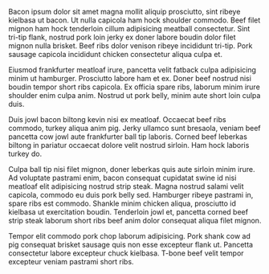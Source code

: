 Bacon ipsum dolor sit amet magna mollit aliquip prosciutto, sint ribeye kielbasa ut bacon. Ut nulla capicola ham hock shoulder commodo. Beef filet mignon ham hock tenderloin cillum adipisicing meatball consectetur. Sint tri-tip flank, nostrud pork loin jerky ex doner labore boudin dolor filet mignon nulla brisket. Beef ribs dolor venison ribeye incididunt tri-tip. Pork sausage capicola incididunt chicken consectetur aliqua culpa et.

Eiusmod frankfurter meatloaf irure, pancetta velit fatback culpa adipisicing minim ut hamburger. Prosciutto labore ham et ex. Doner beef nostrud nisi boudin tempor short ribs capicola. Ex officia spare ribs, laborum minim irure shoulder enim culpa anim. Nostrud ut pork belly, minim aute short loin culpa duis.

Duis jowl bacon biltong kevin nisi ex meatloaf. Occaecat beef ribs commodo, turkey aliqua anim pig. Jerky ullamco sunt bresaola, veniam beef pancetta cow jowl aute frankfurter ball tip laboris. Corned beef leberkas biltong in pariatur occaecat dolore velit nostrud sirloin. Ham hock laboris turkey do.

Culpa ball tip nisi filet mignon, doner leberkas quis aute sirloin minim irure. Ad voluptate pastrami enim, bacon consequat cupidatat swine id nisi meatloaf elit adipisicing nostrud strip steak. Magna nostrud salami velit capicola, commodo eu duis pork belly sed. Hamburger ribeye pastrami in, spare ribs est commodo. Shankle minim chicken aliqua, prosciutto id kielbasa ut exercitation boudin. Tenderloin jowl et, pancetta corned beef strip steak laborum short ribs beef anim dolor consequat aliqua filet mignon.

Tempor elit commodo pork chop laborum adipisicing. Pork shank cow ad pig consequat brisket sausage quis non esse excepteur flank ut. Pancetta consectetur labore excepteur chuck kielbasa. T-bone beef velit tempor excepteur veniam pastrami short ribs. 

